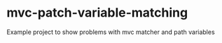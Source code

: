 # mvc-patch-variable-matching

Example project to show problems with mvc matcher and path variables
